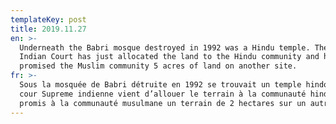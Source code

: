 ```yaml
---
templateKey: post
title: 2019.11.27
en: >-
  Underneath the Babri mosque destroyed in 1992 was a Hindu temple. The Supreme
  Indian Court has just allocated the land to the Hindu community and has
  promised the Muslim community 5 acres of land on another site.
fr: >-
  Sous la mosquée de Babri détruite en 1992 se trouvait un temple hindou. La
  cour Supreme indienne vient d’allouer le terrain à la communauté hindoue et a
  promis à la communauté musulmane un terrain de 2 hectares sur un autre site.
---
```


